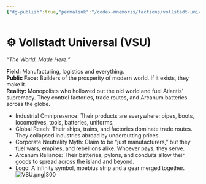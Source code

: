 ```yaml
---
{"dg-publish":true,"permalink":"/codex-mnemoris/factions/vollstadt-universal/","created":"2025-09-13T15:21:33.401+03:00","updated":"2025-09-13T15:21:44.617+03:00"}
---
```


# ⚙️ Vollstadt Universal (VSU)
*“The World. Made Here.”*

**Field:** Manufacturing, logistics and everything.  
**Public Face:** Builders of the prosperity of modern world. If it exists, they make it.  
**Reality:** Monopolists who hollowed out the old world and fuel Atlantis’ supremacy. They control factories, trade routes, and Arcanum batteries across the globe.

- Industrial Omnipresence: Their products are everywhere: pipes, boots, locomotives, tools, batteries, uniforms.
- Global Reach: Their ships, trains, and factories dominate trade routes. They collapsed industries abroad by undercutting prices.
- Corporate Neutrality Myth: Claim to be “just manufacturers,” but they fuel wars, empires, and rebellions alike. Whoever pays, they serve.
- Arcanum Reliance: Their batteries, pylons, and conduits allow their goods to spread across the island and beyond.
- Logo: A infinity symbol, moebius strip and a gear merged together.
![VSU.png|300](/img/user/40-49%20Extras/Files/VSU.png)
